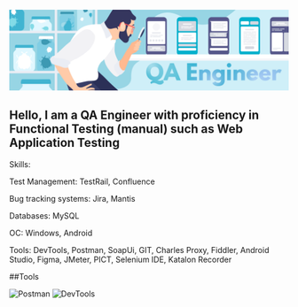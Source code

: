 ![Header](https://github.com/AlexanderMasanov/alexandermasanov/blob/main/header.png)

## Hello, I am a QA Engineer with proficiency in Functional Testing (manual) such as Web Application Testing

Skills:

Test Management: TestRail, Confluence

Bug tracking systems: Jira, Mantis

Databases: MySQL

OC: Windows, Android

Tools: DevTools, Postman, SoapUi, GIT, Charles Proxy, Fiddler, Android Studio, Figma, JMeter, PICT, Selenium IDE, Katalon Recorder

##Tools

![Postman](https://img.shields.io/badge/-Postman-42aaff?style=for-the-badge&logo=postman)
![DevTools](https://img.shields.io/badge/-DevTools-42aaff?style=for-the-badge&logo=devtools)